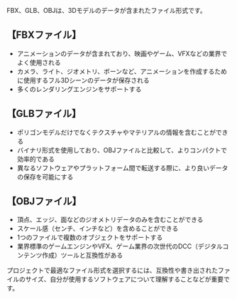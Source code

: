 FBX、GLB、OBJは、3Dモデルのデータが含まれたファイル形式です。﻿

## 【FBXファイル】﻿
- アニメーションのデータが含まれており、映画やゲーム、VFXなどの業界でよく使用される
- カメラ、ライト、ジオメトリ、ボーンなど、アニメーションを作成するために使用するフル3Dシーンのデータが保存される
- 多くのレンダリングエンジンをサポートする

## 【GLBファイル】
- ポリゴンモデルだけでなくテクスチャやマテリアルの情報を含むことができる﻿
- バイナリ形式を使用しており、OBJファイルと比較して、よりコンパクトで効率的である﻿
- 異なるソフトウェアやプラットフォーム間で転送する際に、より良いデータの保存を可能にする﻿

## 【OBJファイル】
- 頂点、エッジ、面などのジオメトリデータのみを含むことができる﻿
- スケール感（センチ、インチなど）を含めることができる﻿
- 1つのファイルで複数のオブジェクトをサポートする﻿
- 業界標準のゲームエンジンやVFX、ゲーム業界の次世代のDCC（デジタルコンテンツ作成）ツールと互換性がある﻿

プロジェクトで最適なファイル形式を選択するには、互換性や書き出されたファイルのサイズ、自分が使用するソフトウェアについて理解することなどが重要です。﻿
